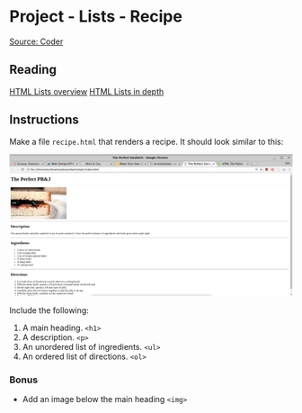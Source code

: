 # Project - Lists - Recipe

[Source: Coder](https://googlecreativelab.github.io/coder-projects/projects/perfect_recipe/)

## Reading

[HTML Lists overview](http://htmldog.com/guides/html/beginner/lists/)
[HTML Lists in depth](https://www.w3schools.com/html/html_lists.asp)

## Instructions

Make a file `recipe.html` that renders a recipe. It should look similar to this:

![screenshot](assets/screenshot.png)

Include the following:

1. A main heading. `<h1>`
2. A description. `<p>`
3. An unordered list of ingredients. `<ul>`
4. An ordered list of directions. `<ol>`

### Bonus

* Add an image below the main heading `<img>`
